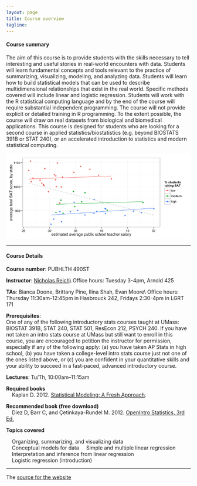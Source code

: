 ```yaml
---
layout: page
title: Course overview
tagline: 
---
```



#### Course summary
The aim of this course is to provide students with the skills necessary to tell interesting and useful stories in real-world encounters with data. Students will learn fundamental concepts and tools relevant to the practice of summarizing, visualizing, modeling, and analyzing data. Students will learn how to build statistical models that can be used to describe multidimensional relationships that exist in the real world. Specific methods covered will include linear and logistic regression. Students will work with the R statistical computing language and by the end of the course will require substantial independent programming. The course will not provide explicit or detailed training in R programming. To the extent possible, the course will draw on real datasets from biological and biomedical applications. This course is designed for students who are looking for a second course in applied statistics/biostatistics (e.g. beyond BIOSTATS 391B or STAT 240), or an accelerated introduction to statistics and modern statistical computing. 

<img src="cover-image.png" width="600"/>


---

#### Course Details

**Course number**: PUBHLTH 490ST 

**Instructor**: [Nicholas Reich](http://reichlab.io)\\
Office hours: Tuesday 3-4pm, Arnold 425

**TAs**: Bianca Doone, Brittany Pine, Ilina Shah, Evan Moore\\
Office hours: Thursday 11:30am-12:45pm in Hasbrouck 242, Fridays 2:30-4pm in LGRT 171

**Prerequisites**: <br> 
One of any of the following introductory stats courses taught at UMass: BIOSTAT 391B, STAT 240, STAT 501, ResEcon 212, PSYCH 240. If you have not taken an intro stats course at UMass but still want to enroll in this course, you are encouraged to petition the instructor for permission, especially if any of the following apply: (a) you have taken AP Stats in high school, (b) you have taken a college-level intro stats course just not one of the ones listed above, or (c) you are confident in your quantitative skills and your ability to succeed in a fast-paced, advanced introductory course.

**Lectures**: Tu/Th, 10:00am&ndash;11:15am

**Required books** <br>
&nbsp; &nbsp; Kaplan D. 2012. [Statistical Modeling: A Fresh Approach](http://www.mosaic-web.org/go/StatisticalModeling/). 

**Recommended book (free download)** <br>
&nbsp; &nbsp; Diez D, Barr C, and &Ccedil;etinkaya-Rundel M. 2012. [OpenIntro Statistics, 3rd Ed.](http://www.openintro.org/stat/index.php)


**Topics covered**<br>

&nbsp; &nbsp; Organizing, summarizing, and visualizing data<br>
&nbsp; &nbsp; Conceptual models for data
&nbsp; &nbsp; Simple and multiple linear regression <br>
&nbsp; &nbsp; Interpretation and inference from linear regression <br>
&nbsp; &nbsp; Logistic regression (introduction) <br>

---

The [source for the website](https://github.com/nickreich/data-stories) 
